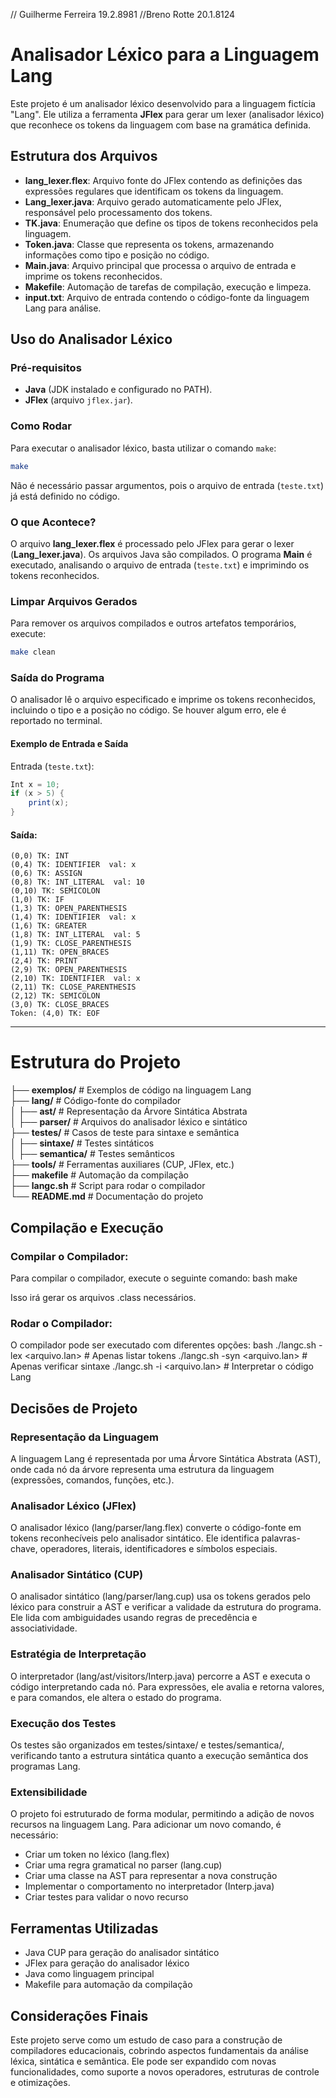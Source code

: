 // Guilherme Ferreira 19.2.8981
//Breno Rotte 20.1.8124

# Analisador Léxico para a Linguagem Lang

Este projeto é um analisador léxico desenvolvido para a linguagem fictícia "Lang". Ele utiliza a ferramenta **JFlex** para gerar um lexer (analisador léxico) que reconhece os tokens da linguagem com base na gramática definida.

## Estrutura dos Arquivos

- **lang_lexer.flex**: Arquivo fonte do JFlex contendo as definições das expressões regulares que identificam os tokens da linguagem.
- **Lang_lexer.java**: Arquivo gerado automaticamente pelo JFlex, responsável pelo processamento dos tokens.
- **TK.java**: Enumeração que define os tipos de tokens reconhecidos pela linguagem.
- **Token.java**: Classe que representa os tokens, armazenando informações como tipo e posição no código.
- **Main.java**: Arquivo principal que processa o arquivo de entrada e imprime os tokens reconhecidos.
- **Makefile**: Automação de tarefas de compilação, execução e limpeza.
- **input.txt**: Arquivo de entrada contendo o código-fonte da linguagem Lang para análise.

## Uso do Analisador Léxico

### Pré-requisitos
- **Java** (JDK instalado e configurado no PATH).
- **JFlex** (arquivo `jflex.jar`).

### Como Rodar
Para executar o analisador léxico, basta utilizar o comando `make`:

```bash
make 
```
Não é necessário passar argumentos, pois o arquivo de entrada (`teste.txt`) já está definido no código.

### O que Acontece?
O arquivo **lang_lexer.flex** é processado pelo JFlex para gerar o lexer (**Lang_lexer.java**).
Os arquivos Java são compilados.
O programa **Main** é executado, analisando o arquivo de entrada (`teste.txt`) e imprimindo os tokens reconhecidos.

### Limpar Arquivos Gerados
Para remover os arquivos compilados e outros artefatos temporários, execute:
    
```bash
make clean
```

### Saída do Programa
O analisador lê o arquivo especificado e imprime os tokens reconhecidos, incluindo o tipo e a posição no código. Se houver algum erro, ele é reportado no terminal.

#### Exemplo de Entrada e Saída
Entrada (`teste.txt`):
```java
Int x = 10;
if (x > 5) {
    print(x);
}
```

#### Saída:
```
(0,0) TK: INT
(0,4) TK: IDENTIFIER  val: x
(0,6) TK: ASSIGN
(0,8) TK: INT_LITERAL  val: 10
(0,10) TK: SEMICOLON
(1,0) TK: IF
(1,3) TK: OPEN_PARENTHESIS
(1,4) TK: IDENTIFIER  val: x
(1,6) TK: GREATER
(1,8) TK: INT_LITERAL  val: 5
(1,9) TK: CLOSE_PARENTHESIS
(1,11) TK: OPEN_BRACES
(2,4) TK: PRINT
(2,9) TK: OPEN_PARENTHESIS
(2,10) TK: IDENTIFIER  val: x
(2,11) TK: CLOSE_PARENTHESIS
(2,12) TK: SEMICOLON
(3,0) TK: CLOSE_BRACES
Token: (4,0) TK: EOF
```

---
# Estrutura do Projeto

├── **exemplos/**                 # Exemplos de código na linguagem Lang  
├── **lang/**                     # Código-fonte do compilador  
│   ├── **ast/**                  # Representação da Árvore Sintática Abstrata  
│   ├── **parser/**               # Arquivos do analisador léxico e sintático  
├── **testes/**                   # Casos de teste para sintaxe e semântica  
│   ├── **sintaxe/**              # Testes sintáticos  
│   ├── **semantica/**            # Testes semânticos  
├── **tools/**                    # Ferramentas auxiliares (CUP, JFlex, etc.)  
├── **makefile**                  # Automação da compilação  
├── **langc.sh**                  # Script para rodar o compilador  
└── **README.md**                 # Documentação do projeto  

## Compilação e Execução

### Compilar o Compilador:
Para compilar o compilador, execute o seguinte comando:
bash
make

Isso irá gerar os arquivos .class necessários.

### Rodar o Compilador:
O compilador pode ser executado com diferentes opções:
bash
./langc.sh -lex <arquivo.lan>   # Apenas listar tokens
./langc.sh -syn <arquivo.lan>   # Apenas verificar sintaxe
./langc.sh -i <arquivo.lan>     # Interpretar o código Lang


## Decisões de Projeto

### Representação da Linguagem
A linguagem Lang é representada por uma Árvore Sintática Abstrata (AST), onde cada nó da árvore representa uma estrutura da linguagem (expressões, comandos, funções, etc.).

### Analisador Léxico (JFlex)
O analisador léxico (lang/parser/lang.flex) converte o código-fonte em tokens reconhecíveis pelo analisador sintático. Ele identifica palavras-chave, operadores, literais, identificadores e símbolos especiais.

### Analisador Sintático (CUP)
O analisador sintático (lang/parser/lang.cup) usa os tokens gerados pelo léxico para construir a AST e verificar a validade da estrutura do programa. Ele lida com ambiguidades usando regras de precedência e associatividade.

### Estratégia de Interpretação
O interpretador (lang/ast/visitors/Interp.java) percorre a AST e executa o código interpretando cada nó. Para expressões, ele avalia e retorna valores, e para comandos, ele altera o estado do programa.

### Execução dos Testes
Os testes são organizados em testes/sintaxe/ e testes/semantica/, verificando tanto a estrutura sintática quanto a execução semântica dos programas Lang.

### Extensibilidade
O projeto foi estruturado de forma modular, permitindo a adição de novos recursos na linguagem Lang. Para adicionar um novo comando, é necessário:
- Criar um token no léxico (lang.flex)
- Criar uma regra gramatical no parser (lang.cup)
- Criar uma classe na AST para representar a nova construção
- Implementar o comportamento no interpretador (Interp.java)
- Criar testes para validar o novo recurso

## Ferramentas Utilizadas
- Java CUP para geração do analisador sintático
- JFlex para geração do analisador léxico
- Java como linguagem principal
- Makefile para automação da compilação

## Considerações Finais
Este projeto serve como um estudo de caso para a construção de compiladores educacionais, cobrindo aspectos fundamentais da análise léxica, sintática e semântica. Ele pode ser expandido com novas funcionalidades, como suporte a novos operadores, estruturas de controle e otimizações.